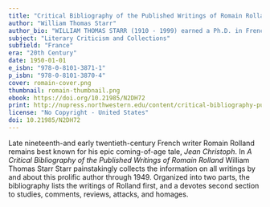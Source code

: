 ```yaml
---
title: "Critical Bibliography of the Published Writings of Romain Rolland"
author: "William Thomas Starr"
author_bio: "WILLIAM THOMAS STARR (1910 - 1999) earned a Ph.D. in French literature in 1938 at the University of Oregon, and taught Romance languages at Northwestern University from 1946-1978."
subject: "Literary Criticism and Collections"
subfield: "France"
era: "20th Century"
date: 1950-01-01
e_isbn: "978-0-8101-3871-1"
p_isbn: "978-0-8101-3870-4"
cover: romain-cover.png
thumbnail: romain-thumbnail.png
ebook: https://doi.org/10.21985/N2DH72
print: http://nupress.northwestern.edu/content/critical-bibliography-published-writings-romain-rolland
license: "No Copyright - United States"
doi: 10.21985/N2DH72
---
```

Late nineteenth-and early twentieth-century French writer Romain Rolland remains best known for his epic coming-of-age tale, _Jean Christoph_. In _A Critical Bibliography of the Published Writings of Romain Rolland_ William Thomas Starr Starr painstakingly collects the information on all writings by and about this prolific author through 1949. Organized into two parts, the bibliography lists the writings of Rolland first, and a devotes second section to studies, comments, reviews, attacks, and homages.
